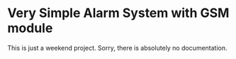 # Very Simple Alarm System with GSM module

This is just a weekend project. Sorry, there is absolutely no documentation.
